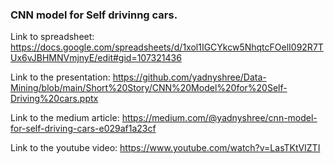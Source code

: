 <h3>CNN model for Self drivinng cars.</h3>

Link to spreadsheet: https://docs.google.com/spreadsheets/d/1xol1IGCYkcw5NhqtcFOelI092R7TUx6vJBHMNVmjnyE/edit#gid=107321436

Link to the presentation: https://github.com/yadnyshree/Data-Mining/blob/main/Short%20Story/CNN%20Model%20for%20Self-Driving%20cars.pptx

Link to the medium article: https://medium.com/@yadnyshree/cnn-model-for-self-driving-cars-e029af1a23cf

Link to the youtube video: https://www.youtube.com/watch?v=LasTKtVIZTI
